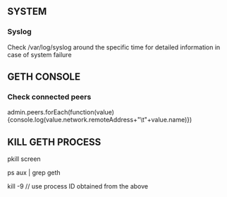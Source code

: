 ## SYSTEM

### Syslog

Check /var/log/syslog around the specific time for detailed information in case of system failure

## GETH CONSOLE

### Check connected peers
admin.peers.forEach(function(value){console.log(value.network.remoteAddress+"\t"+value.name)})

## KILL GETH PROCESS

pkill screen

ps aux | grep geth

kill -9 <pid>  // use process ID obtained from the above
